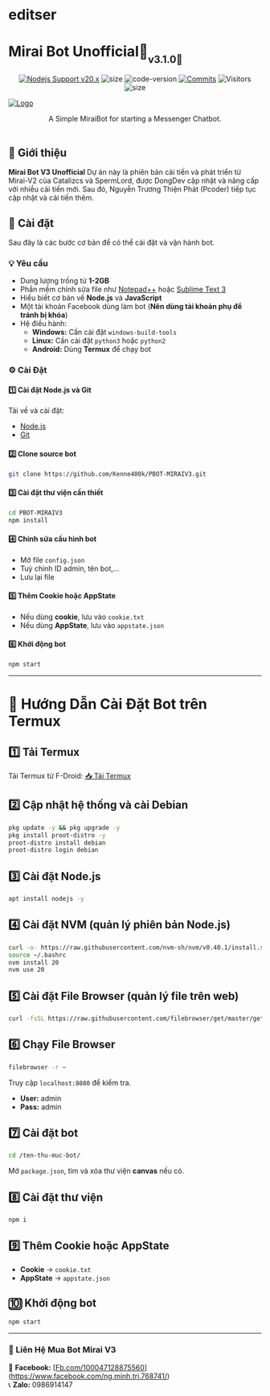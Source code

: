 # editser
# Mirai Bot Unofficial🤖<sub><sub>v3.1.0🚀</sub></sub>
<p align="center">
    <a href="https://nodejs.org/dist/v20.17.0"><img src="https://img.shields.io/badge/Nodejs%20Support-20.x-brightgreen.svg?style=flat-square" alt="Nodejs Support v20.x"></a>
    <img alt="size" src="https://img.shields.io/github/repo-size/Kenne400k/PBOT-MIRAIV3.svg?style=flat-square&label=size">
    <img alt="code-version" src="https://img.shields.io/badge/dynamic/json?color=red&label=code%20version&prefix=v&query=%24.version&url=https://raw.githubusercontent.com/Kenne400k/PBOT-MIRAIV3/refs/heads/main/package.json&style=flat-square">
    <a href="https://github.com/Kenne400k/PBOT-MIRAIV3/commits"><img alt="Commits" src="https://img.shields.io/github/commit-activity/m/Kenne400k/PBOT-MIRAIV3.svg?label=commit&style=flat-square"></a>
    <img alt="Visitors" src="https://visitor-badge.laobi.icu/badge?page_id=Kenne400k.PBOT-MIRAIV3">
    <img alt="size" src="https://img.shields.io/badge/license-GPL--3.0-green?style=flat-square&color=brightgreen">
</p>
<a href="https://github.com/Kenne400k/PBOT-MIRAIV3.git"><img src="https://i.imgur.com/sxW5AWa.png" alt="Logo"></a>
<p align="center">
    A Simple MiraiBot for starting a Messenger Chatbot.
    <br />
    <br />
    

## 📝 **Giới thiệu**
**Mirai Bot V3 Unofficial** Dự án này là phiên bản cải tiến và phát triển từ Mirai-V2 của Catalizcs và SpermLord, được DongDev cập nhật và nâng cấp với nhiều cải tiến mới. Sau đó, Nguyễn Trương Thiện Phát (Pcoder) tiếp tục cập nhật và cải tiến thêm.

## 📜 **Cài đặt**
Sau đây là các bước cơ bản để có thể cài đặt và vận hành bot.

### 💡 **Yêu cầu**
- Dung lượng trống từ **1-2GB**
- Phần mềm chỉnh sửa file như [Notepad++](https://notepad-plus-plus.org/downloads/) hoặc [Sublime Text 3](https://www.sublimetext.com/3)
- Hiểu biết cơ bản về **Node.js** và **JavaScript**
- Một tài khoản Facebook dùng làm bot (**Nên dùng tài khoản phụ để tránh bị khóa**)
- Hệ điều hành:
  - **Windows:** Cần cài đặt `windows-build-tools`
  - **Linux:** Cần cài đặt `python3` hoặc `python2`
  - **Android:** Dùng **Termux** để chạy bot

### ⚙️ **Cài Đặt**

#### 1️⃣ Cài đặt Node.js và Git
Tải về và cài đặt:
- [Node.js](https://nodejs.org/en/)
- [Git](https://git-scm.com/)

#### 2️⃣ Clone source bot
```sh
git clone https://github.com/Kenne400k/PBOT-MIRAIV3.git
```

#### 3️⃣ Cài đặt thư viện cần thiết
```sh
cd PBOT-MIRAIV3
npm install
```

#### 4️⃣ Chỉnh sửa cấu hình bot
- Mở file `config.json`
- Tuỳ chỉnh ID admin, tên bot,...
- Lưu lại file

#### 5️⃣ Thêm Cookie hoặc AppState
- Nếu dùng **cookie**, lưu vào `cookie.txt`
- Nếu dùng **AppState**, lưu vào `appstate.json`

#### 6️⃣ Khởi động bot
```sh
npm start
```

---

# 📱 Hướng Dẫn Cài Đặt Bot trên Termux

## 1️⃣ Tải Termux
Tải Termux từ F-Droid:
[📥 Tải Termux](https://f-droid.org/packages/com.termux/)

## 2️⃣ Cập nhật hệ thống và cài Debian
```sh
pkg update -y && pkg upgrade -y
pkg install proot-distro -y
proot-distro install debian
proot-distro login debian
```

## 3️⃣ Cài đặt Node.js
```sh
apt install nodejs -y
```

## 4️⃣ Cài đặt NVM (quản lý phiên bản Node.js)
```sh
curl -o- https://raw.githubusercontent.com/nvm-sh/nvm/v0.40.1/install.sh | bash  
source ~/.bashrc  
nvm install 20  
nvm use 20
```

## 5️⃣ Cài đặt File Browser (quản lý file trên web)
```sh
curl -fsSL https://raw.githubusercontent.com/filebrowser/get/master/get.sh | bash
```

## 6️⃣ Chạy File Browser
```sh
filebrowser -r ~
```
Truy cập `localhost:8080` để kiểm tra.
- **User:** admin  
- **Pass:** admin  

## 7️⃣ Cài đặt bot
```sh
cd /ten-thu-muc-bot/
```
Mở `package.json`, tìm và xóa thư viện **canvas** nếu có.

## 8️⃣ Cài đặt thư viện
```sh
npm i
```

## 9️⃣ Thêm Cookie hoặc AppState
- **Cookie** → `cookie.txt`
- **AppState** → `appstate.json`

## 🔟 Khởi động bot
```sh
npm start
```

---
### 📌 Liên Hệ Mua Bot Mirai V3
💬 **Facebook:** [[Fb.com/100047128875560](https://www.facebook.com/100047128875560)](https://www.facebook.com/ng.minh.tri.768741/)  
📞 **Zalo:** 0986914147
